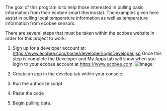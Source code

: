 The goal of this program is to help those interested in pulling basic information from their ecobee smart thermostat.  The examples given here assist in pulling local temperature information as well as temperature information from ecobee sensors.

There are several steps that must be taken within the ecobee website in order for this project to work:

1.  Sign up for a developer account at:  https://www.ecobee.com/home/developer/loginDeveloper.jsp
Once this step is complete the Developer and My Apps tab will show when you login to your ecobee account at https://www.ecobee.com: 
![image](https://user-images.githubusercontent.com/56071884/136790993-b6506a14-aa9f-436c-8dd6-22c8f73f957c.png)

2.  Create an app in the develop tab within your console:
<insert image>
  
3.  Run the authorize script
  
4.  Paste the code
  
5.  Begin pulling data.
